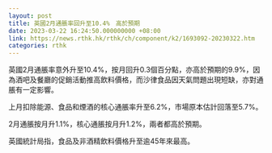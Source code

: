 ```yaml
---
layout: post
title: 英國2月通脹率回升至10.4%　高於預期
date: 2023-03-22 16:24:50.000000000 +08:00
link: https://news.rthk.hk/rthk/ch/component/k2/1693092-20230322.htm
categories: rthk
---
```


英國2月通脹率意外升至10.4%，按月回升0.3個百分點，亦高於預期的9.9%，因為酒吧及餐廳的促銷活動推高飲料價格，而沙律食品因天氣問題出現短缺，亦對通脹有一定影響。

上月扣除能源、食品和煙酒的核心通脹率升至6.2%，市場原本估計回落至5.7%。

2月通脹按月升1.1%，核心通脹按月升1.2%，兩者都高於預期。

英國統計局指，食品及非酒精飲料價格升至逾45年來最高。
